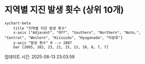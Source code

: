 # 지역별 지진 발생 횟수 (상위 10개)

```mermaid
xychart-beta
    title "지역별 지진 발생 횟수"
    x-axis ["Adjacent", "Off", "Southern", "Northern", "Noto,", "Central", "Western", "Kiisuido", "Hyuganada", "미분류"]
    y-axis "발생 횟수" 0 --> 2087
    bar [2085, 102, 23, 21, 15, 13, 10, 8, 7, 7]
```

업데이트 시간: 2025-08-13 23:03:59
